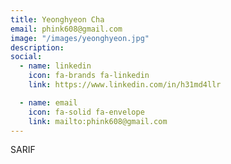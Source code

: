 ```yaml
---
title: Yeonghyeon Cha
email: phink608@gmail.com
image: "/images/yeonghyeon.jpg"
description: 
social:
  - name: linkedin
    icon: fa-brands fa-linkedin
    link: https://www.linkedin.com/in/h31md4llr

  - name: email
    icon: fa-solid fa-envelope
    link: mailto:phink608@gmail.com
---
```


SARIF